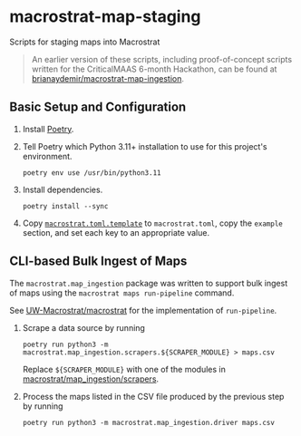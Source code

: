 # macrostrat-map-staging

Scripts for staging maps into Macrostrat

> An earlier version of these scripts, including proof-of-concept scripts
> written for the CriticalMAAS 6-month Hackathon, can be found at
> [brianaydemir/macrostrat-map-ingestion](https://github.com/brianaydemir/macrostrat-map-ingestion).


## Basic Setup and Configuration

1. Install [Poetry](https://python-poetry.org/).

2. Tell Poetry which Python 3.11+ installation to use for this project's environment.

       poetry env use /usr/bin/python3.11

3. Install dependencies.

       poetry install --sync

4. Copy [`macrostrat.toml.template`](macrostrat.toml.template) to
   `macrostrat.toml`, copy the `example` section, and set each key to an
   appropriate value.


## CLI-based Bulk Ingest of Maps

The `macrostrat.map_ingestion` package was written to support bulk ingest
of maps using the `macrostrat maps run-pipeline` command.

See [UW-Macrostrat/macrostrat](https://github.com/UW-Macrostrat/macrostrat)
for the implementation of `run-pipeline`.

1. Scrape a data source by running

       poetry run python3 -m macrostrat.map_ingestion.scrapers.${SCRAPER_MODULE} > maps.csv

   Replace `${SCRAPER_MODULE}` with one of the modules in
   [macrostrat/map_ingestion/scrapers](macrostrat/map_ingestion/scrapers).

2. Process the maps listed in the CSV file produced by the previous step by
   running

       poetry run python3 -m macrostrat.map_ingestion.driver maps.csv
